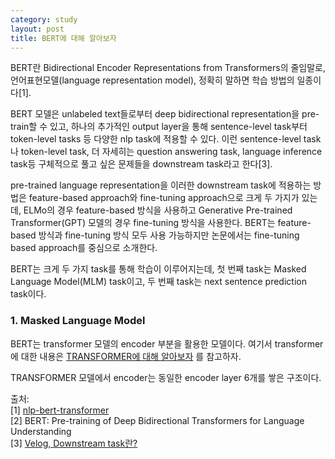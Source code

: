 ```yaml
---
category: study
layout: post
title: BERT에 대해 알아보자
---
```


BERT란 Bidirectional Encoder Representations from Transformers의 줄임말로, 언어표현모델(language representation model), 정확히 말하면 학습 방법의 일종이다[1].

BERT 모델은 unlabeled text들로부터 deep bidirectional representation을 pre-train할 수 있고, 하나의 추가적인 output layer을 통해 sentence-level task부터 token-level tasks 등 다양한 nlp task에 적용할 수 있다. 이런 sentence-level task나 token-level task, 더 자세히는 question answering task, language inference task등 구체적으로 풀고 싶은 문제들을 downstream task라고 한다[3].

pre-trained language representation을 이러한 downstream task에 적용하는 방법은 feature-based approach와 fine-tuning approach으로 크게 두 가지가 있는데, ELMo의 경우 feature-based 방식을 사용하고 Generative Pre-trained Transformer(GPT) 모델의 경우 fine-tuning 방식을 사용한다. BERT는 feature-based 방식과 fine-tuning 방식 모두 사용 가능하지만 논문에서는 fine-tuning based approach를 중심으로 소개한다. 

BERT는 크게 두 가지 task를 통해 학습이 이루어지는데, 첫 번째 task는 Masked Language Model(MLM) task이고, 두 번째 task는 next sentence prediction task이다.

### 1. Masked Language Model



BERT는 transformer 모델의 encoder 부분을 활용한 모델이다.
여기서 transformer에 대한 내용은 <a href="https://gityunjae.github.io/study/2020/09/07/TRANSFORMER/">TRANSFORMER에 대해 알아보자</a> 를 참고하자.

TRANSFORMER 모델에서 encoder는 동일한 encoder layer 6개를 쌓은 구조이다. 


출처: <br>
[1] <a href="https://medium.com/@jonathan_hui/nlp-bert-transformer-7f0ac397f524">nlp-bert-transformer</a><br>
[2] BERT: Pre-training of Deep Bidirectional Transformers for Language Understanding<br>
[3] <a href="https://velog.io/@nawnoes/Downstream-Task%EB%9E%80">Velog, Downstream task란?</a><br>
